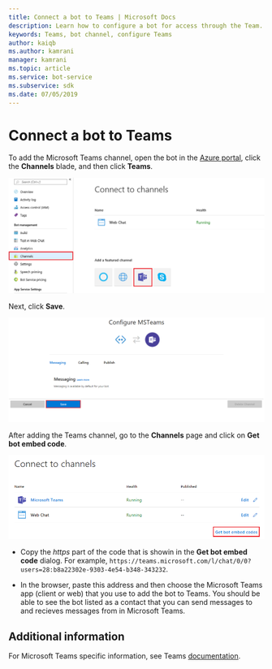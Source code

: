 ```yaml
---
title: Connect a bot to Teams | Microsoft Docs
description: Learn how to configure a bot for access through the Team.
keywords: Teams, bot channel, configure Teams
author: kaiqb
ms.author: kamrani
manager: kamrani
ms.topic: article
ms.service: bot-service
ms.subservice: sdk
ms.date: 07/05/2019
---
```

# Connect a bot to Teams

To add the Microsoft Teams channel, open the bot in the [Azure portal](https://portal.azure.com), click the **Channels** blade, and then 
click **Teams**.

![Add Teams channel](media/teams/connect-teams-channel.png)

Next, click **Save**.

![Save Teams channel](media/teams/save-teams-channel.png)

After adding the Teams channel, go to the **Channels** page and click on **Get bot embed code**.

![Get embed code](media/teams/get-embed-code.png)

- Copy the _https_ part of the code that is showin in the **Get bot embed code** dialog. For example, `https://teams.microsoft.com/l/chat/0/0?users=28:b8a22302e-9303-4e54-b348-343232`. 

- In the browser, paste this address and then choose the Microsoft Teams app (client or web) that you use to add the bot to Teams. You should be able to see the bot listed as a contact that you can send messages to and recieves messages from in Microsoft Teams. 

## Additional information
For Microsoft Teams specific information, see Teams [documentation](https://docs.microsoft.com/en-us/microsoftteams/platform/overview). 
